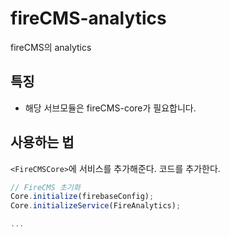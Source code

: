 # fireCMS-analytics

fireCMS의 analytics

## 특징

- 해당 서브모듈은 fireCMS-core가 필요합니다.

## 사용하는 법

`<FireCMSCore>`에 서비스를 추가해준다. 코드를 추가한다.

```typescript
// FireCMS 초기화
Core.initialize(firebaseConfig);
Core.initializeService(FireAnalytics);

...
```

